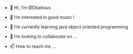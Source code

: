 - 👋 Hi, I’m @Dbahous
- 👀 I’m interested in good music !
- 🌱 I’m currently learning java object oriented programming

- 💞️ I’m looking to collaborate on ...
- 📫 How to reach me ...

<!---
Dbahous/Dbahous is a ✨ special ✨ repository because its `README.md` (this file) appears on your GitHub profile.
You can click the Preview link to take a look at your changes.
--->
